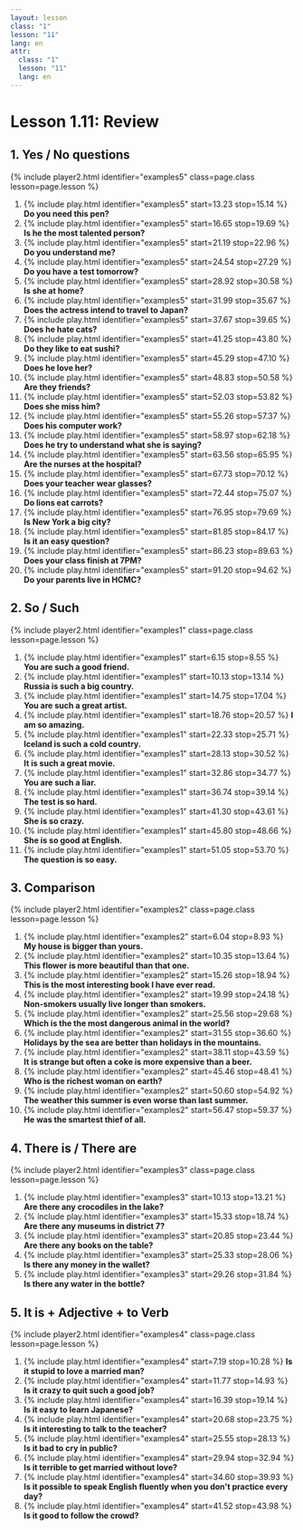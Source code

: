 ```yaml
---
layout: lesson
class: "1"
lesson: "11"
lang: en
attr:
  class: "1"
  lesson: "11"
  lang: en
---
```



# Lesson 1.11: Review 


## 1. Yes / No questions
{% include player2.html identifier="examples5" class=page.class lesson=page.lesson %}

1.  {% include play.html identifier="examples5" start=13.23 stop=15.14 %} __Do you need this pen?__   
2.  {% include play.html identifier="examples5" start=16.65 stop=19.69 %} __Is he the most talented person?__   
3.  {% include play.html identifier="examples5" start=21.19 stop=22.96 %} __Do you understand me?__   
4.  {% include play.html identifier="examples5" start=24.54 stop=27.29 %} __Do you have a test tomorrow?__    
5.  {% include play.html identifier="examples5" start=28.92 stop=30.58 %} __Is she at home?__   
6.  {% include play.html identifier="examples5" start=31.99 stop=35.67 %} __Does the actress intend to travel to Japan?__   
7.  {% include play.html identifier="examples5" start=37.67 stop=39.65 %} __Does he hate cats?__   
8.  {% include play.html identifier="examples5" start=41.25 stop=43.80 %} __Do they like to eat sushi?__   
9.  {% include play.html identifier="examples5" start=45.29 stop=47.10 %} __Does he love her?__   
10. {% include play.html identifier="examples5" start=48.83 stop=50.58 %} __Are they friends?__   
11. {% include play.html identifier="examples5" start=52.03 stop=53.82 %} __Does she miss him?__   
12. {% include play.html identifier="examples5" start=55.26 stop=57.37 %} __Does his computer work?__   
13. {% include play.html identifier="examples5" start=58.97 stop=62.18 %} __Does he try to understand what she is saying?__    
14. {% include play.html identifier="examples5" start=63.56 stop=65.95 %} __Are the nurses at the hospital?__    
15. {% include play.html identifier="examples5" start=67.73 stop=70.12 %} __Does your teacher wear glasses?__    
16. {% include play.html identifier="examples5" start=72.44 stop=75.07 %} __Do lions eat carrots?__   
17. {% include play.html identifier="examples5" start=76.95 stop=79.69 %} __Is New York a big city?__   
18. {% include play.html identifier="examples5" start=81.85 stop=84.17 %} __Is it an easy question?__    
19. {% include play.html identifier="examples5" start=86.23 stop=89.63 %} __Does your class finish at 7PM?__    
20. {% include play.html identifier="examples5" start=91.20 stop=94.62 %} __Do your parents live in HCMC?__    


## 2. So / Such
{% include player2.html identifier="examples1" class=page.class lesson=page.lesson %}

1. {% include play.html identifier="examples1" start=6.15 stop=8.55 %} __You are such a good friend.__   
2. {% include play.html identifier="examples1" start=10.13 stop=13.14 %} __Russia is such a big country.__   
3. {% include play.html identifier="examples1" start=14.75 stop=17.04 %} __You are such a great artist.__   
4. {% include play.html identifier="examples1" start=18.76 stop=20.57 %} __I am so amazing.__   
5. {% include play.html identifier="examples1" start=22.33 stop=25.71 %} __Iceland is such a cold country.__    
6. {% include play.html identifier="examples1" start=28.13 stop=30.52 %} __It is such a great movie.__   
7. {% include play.html identifier="examples1" start=32.86 stop=34.77 %} __You are such a liar.__   
8. {% include play.html identifier="examples1" start=36.74 stop=39.14 %} __The test is so hard.__   
9. {% include play.html identifier="examples1" start=41.30 stop=43.61 %} __She is so crazy.__   
10. {% include play.html identifier="examples1" start=45.80 stop=48.66 %} __She is so good at English.__   
11. {% include play.html identifier="examples1" start=51.05 stop=53.70 %} __The question is so easy.__   


## 3. Comparison
{% include player2.html identifier="examples2" class=page.class lesson=page.lesson %}

1.  {% include play.html identifier="examples2" start=6.04 stop=8.93 %} __My house is bigger than yours.__   
2.  {% include play.html identifier="examples2" start=10.35 stop=13.64 %} __This flower is more beautiful than that one.__   
3.  {% include play.html identifier="examples2" start=15.26 stop=18.94 %} __This is the most interesting book I have ever read.__   
4.  {% include play.html identifier="examples2" start=19.99 stop=24.18 %} __Non-smokers usually live longer than smokers.__   
5.  {% include play.html identifier="examples2" start=25.56 stop=29.68 %} __Which is the the most dangerous animal in the world?__   
6.  {% include play.html identifier="examples2" start=31.55 stop=36.60 %} __Holidays by the sea are better than holidays in the mountains.__    
7.  {% include play.html identifier="examples2" start=38.11 stop=43.59 %} __It is strange but often a coke is more expensive than a beer.__    
8.  {% include play.html identifier="examples2" start=45.46 stop=48.41 %} __Who is the richest woman on earth?__   
9.  {% include play.html identifier="examples2" start=50.60 stop=54.92 %} __The weather this summer is even worse than last summer.__   
10.  {% include play.html identifier="examples2" start=56.47 stop=59.37 %} __He was the smartest thief of all.__   

## 4. There is / There are
{% include player2.html identifier="examples3" class=page.class lesson=page.lesson %}

1. {% include play.html identifier="examples3" start=10.13 stop=13.21 %} __Are there any crocodiles in the lake?__   
2. {% include play.html identifier="examples3" start=15.33 stop=18.74 %} __Are there any museums in district 7?__   
3. {% include play.html identifier="examples3" start=20.85 stop=23.44 %} __Are there any books on the table?__    
4. {% include play.html identifier="examples3" start=25.33 stop=28.06 %} __Is there any money in the wallet?__   
5. {% include play.html identifier="examples3" start=29.26 stop=31.84 %} __Is there any water in the bottle?__   

## 5. It is + Adjective + to Verb
{% include player2.html identifier="examples4" class=page.class lesson=page.lesson %}

1. {% include play.html identifier="examples4" start=7.19 stop=10.28 %} __Is it stupid to love a married man?__    
2. {% include play.html identifier="examples4" start=11.77 stop=14.93 %} __Is it crazy to quit such a good job?__    
3. {% include play.html identifier="examples4" start=16.39 stop=19.14 %} __Is it easy to learn Japanese?__    
4. {% include play.html identifier="examples4" start=20.68 stop=23.75 %} __Is it interesting to talk to the teacher?__    
5. {% include play.html identifier="examples4" start=25.55 stop=28.13 %} __Is it bad to cry in public?__    
6. {% include play.html identifier="examples4" start=29.94 stop=32.94 %} __Is it terrible to get married without love?__   
7. {% include play.html identifier="examples4" start=34.60 stop=39.93 %} __Is it possible to speak English fluently when you don't practice every day?__   
8. {% include play.html identifier="examples4" start=41.52 stop=43.98 %} __Is it good to follow the crowd?__   
 